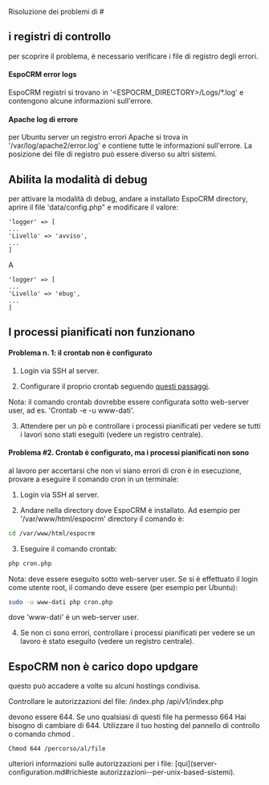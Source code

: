 Risoluzione dei problemi di #

## i registri di controllo

per scoprire il problema, è necessario verificare i file di registro degli errori.

#### EspoCRM error logs

EspoCRM registri si trovano in '<ESPOCRM_DIRECTORY>/Logs/*.log' e contengono alcune informazioni sull'errore.

#### Apache log di errore

per Ubuntu server un registro errori Apache si trova in '/var/log/apache2/error.log' e contiene tutte le informazioni sull'errore. La posizione dei file di registro può essere diverso su altri sistemi.

## Abilita la modalità di debug

per attivare la modalità di debug, andare a installato EspoCRM directory, aprire il file 'data/config.php" e modificare il valore:

```
'logger' => [
...
'Livello' => 'avviso',
...
]
```
A
```
'logger' => [
...
'Livello' => 'ebug',
...
]
```

## I processi pianificati non funzionano

#### Problema n. 1: il crontab non è configurato

1. Login via SSH al server.

2. Configurare il proprio crontab seguendo [questi passaggi](server-configuration.md#setup-di-un-crontab).

Nota: il comando crontab dovrebbe essere configurata sotto web-server user, ad es. 'Crontab -e -u www-dati'.

3. Attendere per un pò e controllare i processi pianificati per vedere se tutti i lavori sono stati eseguiti (vedere un registro centrale).

#### Problema #2. Crontab è configurato, ma i processi pianificati non sono

al lavoro per accertarsi che non vi siano errori di cron è in esecuzione, provare a eseguire il comando cron in un terminale:

1. Login via SSH al server.

2. Andare nella directory dove EspoCRM è installato. Ad esempio per '/var/www/html/espocrm' directory il comando è:

```bash
cd /var/www/html/espocrm
```

3. Eseguire il comando crontab:

```bash
php cron.php
```

Nota: deve essere eseguito sotto web-server user. Se si è effettuato il login come utente root, il comando deve essere (per esempio per Ubuntu):

```bash
sudo -u www-dati php cron.php
```

dove 'www-dati' è un web-server user.

4. Se non ci sono errori, controllare i processi pianificati per vedere se un lavoro è stato eseguito (vedere un registro centrale).

## EspoCRM non è carico dopo updgare

questo può accadere a volte su alcuni hostings condivisa.

Controllare le autorizzazioni del file:
/index.php
/api/v1/index.php

devono essere 644. Se uno qualsiasi di questi file ha permesso 664 Hai bisogno di cambiare di 644. Utilizzare il tuo hosting del pannello di controllo o comando chmod .

```
Chmod 644 /percorso/al/file
```

ulteriori informazioni sulle autorizzazioni per i file: [qui](server-configuration.md#richieste autorizzazioni--per-unix-based-sistemi).
